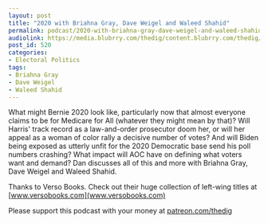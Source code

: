 ```yaml
---
layout: post
title: "2020 with Briahna Gray, Dave Weigel and Waleed Shahid"
permalink: podcast/2020-with-briahna-gray-dave-weigel-and-waleed-shahid/
audiolink: https://media.blubrry.com/thedig/content.blubrry.com/thedig/The_Dig_-_EP_180_-_2020.mp3
post_id: 520
categories: 
- Electoral Politics
tags: 
- Briahna Gray
- Dave Weigel
- Waleed Shahid
---
```


What might Bernie 2020 look like, particularly now that almost everyone claims to be for Medicare for All (whatever they might mean by that)? Will Harris' track record as a law-and-order prosecutor doom her, or will her appeal as a woman of color rally a decisive number of votes? And will Biden being exposed as utterly unfit for the 2020 Democratic base send his poll numbers crashing? What impact will AOC have on defining what voters want and demand? Dan discusses all of this and more with Briahna Gray, Dave Weigel and Waleed Shahid.

Thanks to Verso Books. Check out their huge collection of left-wing titles at [www.versobooks.com](www.versobooks.com)

Please support this podcast with your money at [patreon.com/thedig](http://www.patreon.com/TheDig) 